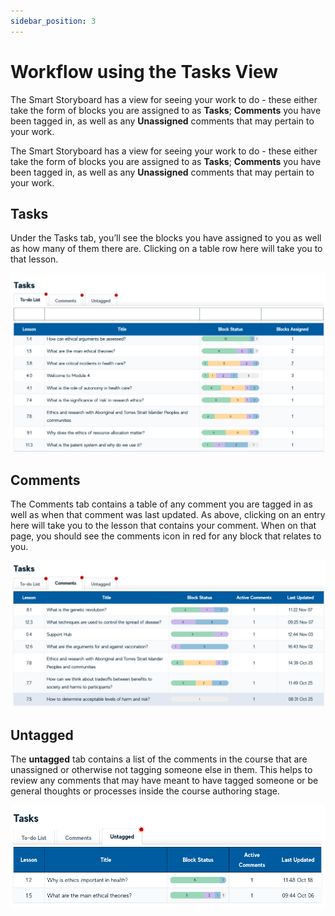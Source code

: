 ```yaml
---
sidebar_position: 3
---
```


# Workflow using the Tasks View

The Smart Storyboard has a view for seeing your work to do - these either take the form of blocks you are assigned to as **Tasks**; **Comments** you have been tagged in, as well as any **Unassigned** comments that may pertain to your work.



The Smart Storyboard has a view for seeing your work to do - these either take the form of blocks you are assigned to as **Tasks**; **Comments** you have been tagged in, as well as any **Unassigned** comments that may pertain to your work.

## Tasks

Under the Tasks tab, you’ll see the blocks you have assigned to you as well as how many of them there are. Clicking on a table row here will take you to that lesson.

<div style={{textAlign: 'center'}}>

![img_35.png](../using-ssb/img/img_35.png)

</div>


## Comments

The Comments tab contains a table of any comment you are tagged in as well as when that comment was last updated. As above, clicking on an entry here will take you to the lesson that contains your comment. When on that page, you should see the comments icon in red for any block that relates to you.

<div style={{textAlign: 'center'}}>

![img_34.png](../using-ssb/img/img_34.png)

</div>


## Untagged

The **untagged** tab contains a list of the comments in the course that are unassigned or otherwise not tagging someone else in them. This helps to review any comments that may have meant to have tagged someone or be general thoughts or processes inside the course authoring stage.

<div style={{textAlign: 'center'}}>

![img_33.png](../using-ssb/img/img_33.png)

</div>